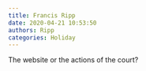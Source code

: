```yaml
---
title: Francis Ripp
date: 2020-04-21 10:53:50
authors: Ripp
categories: Holiday
---
```


 The website or the actions of the court?
